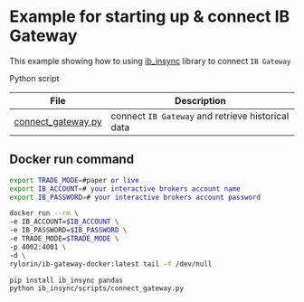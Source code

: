 # Example for starting up & connect IB Gateway

This example showing how to using [ib_insync](https://github.com/erdewit/ib_insync) library to connect `IB Gateway` 

Python script

| File | Description |
| - | - |
| [connect_gateway.py](scripts/connect_gateway.py) | connect `IB Gateway` and retrieve historical data |

## Docker run command
```bash
export TRADE_MODE=#paper or live
export IB_ACCOUNT=# your interactive brokers account name
export IB_PASSWORD=# your interactive brokers account password

docker run --rm \
-e IB_ACCOUNT=$IB_ACCOUNT \
-e IB_PASSWORD=$IB_PASSWORD \
-e TRADE_MODE=$TRADE_MODE \
-p 4002:4001 \
-d \
rylorin/ib-gateway-docker:latest tail -f /dev/null

pip install ib_insync pandas
python ib_insync/scripts/connect_gateway.py
```